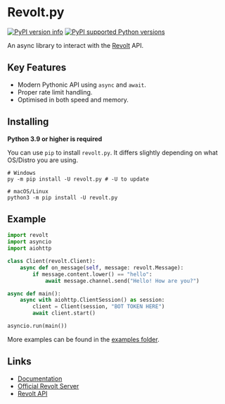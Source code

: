 # Revolt.py

[![PyPI version info](https://img.shields.io/pypi/v/revolt.py.svg)](https://pypi.python.org/pypi/revolt.py)
[![PyPI supported Python versions](https://img.shields.io/pypi/pyversions/revolt.py.svg)](https://pypi.python.org/pypi/revolt.py)

An async library to interact with the [Revolt](https://revolt.chat) API.

## Key Features
- Modern Pythonic API using ``async`` and ``await``.
- Proper rate limit handling.
- Optimised in both speed and memory.

## Installing

**Python 3.9 or higher is required**

You can use `pip` to install `revolt.py`. It differs slightly depending on what OS/Distro you are using.

```shell
# Windows
py -m pip install -U revolt.py # -U to update

# macOS/Linux
python3 -m pip install -U revolt.py
```

## Example

```python
import revolt
import asyncio
import aiohttp

class Client(revolt.Client):
    async def on_message(self, message: revolt.Message):
        if message.content.lower() == "hello":
            await message.channel.send("Hello! How are you?")

async def main():
    async with aiohttp.ClientSession() as session:
        client = Client(session, "BOT TOKEN HERE")
        await client.start()

asyncio.run(main())
```

More examples can be found in the [examples folder](https://github.com/revoltchat/revolt.py/blob/master/examples).

## Links

- [Documentation](https://revoltpy.readthedocs.io/en/latest/)
- [Official Revolt Server](https://rvlt.gg/FDXER6hr/)
- [Revolt API](https://developers.revolt.chat/)
